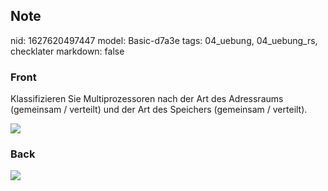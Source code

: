 ## Note
nid: 1627620497447
model: Basic-d7a3e
tags: 04_uebung, 04_uebung_rs, checklater
markdown: false

### Front
Klassifizieren Sie Multiprozessoren nach der Art des Adressraums
(gemeinsam / verteilt) und der Art des Speichers (gemeinsam /
verteilt).
<div><img src=
paste-f0577d409b24c9e19c74d55c958c6bbc7543b4bb.jpg></div>

### Back
<img src="paste-9f0ea9a79711c13833b95480b87844ace5537dad.jpg">
